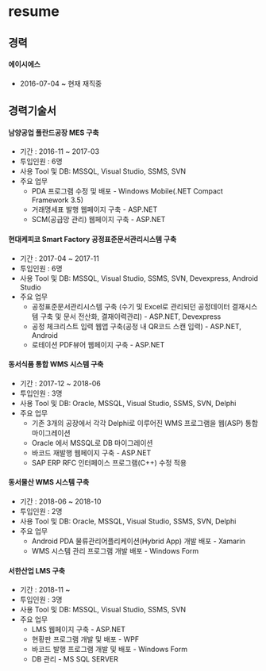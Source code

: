 # resume

## 경력
#### 에이시에스
* 2016-07-04 ~ 현재 재직중

## 경력기술서
#### 남양공업 폴란드공장 MES 구축
* 기간 : 2016-11 ~ 2017-03
* 투입인원 : 6명
* 사용 Tool 및 DB: MSSQL, Visual Studio, SSMS, SVN
* 주요 업무 
  * PDA 프로그램 수정 및 배포 - Windows Mobile(.NET Compact Framework 3.5)
  * 거래명세표 발행 웹페이지 구축 - ASP.NET
  * SCM(공급망 관리) 웹페이지 구축 - ASP.NET

#### 현대케피코 Smart Factory 공정표준문서관리시스템 구축
* 기간 : 2017-04 ~ 2017-11
* 투입인원 : 6명
* 사용 Tool 및 DB: MSSQL, Visual Studio, SSMS, SVN, Devexpress, Android Studio
* 주요 업무 
  * 공정표준문서관리시스템 구축 (수기 및 Excel로 관리되던 공정데이터 결재시스템 구축 및 문서 전산화, 결재이력관리) - ASP.NET, Devexpress
  * 공정 체크리스트 입력 웹앱 구축(공정 내 QR코드 스캔 입력) - ASP.NET, Android
  * 로테이션 PDF뷰어 웹페이지 구축 - ASP.NET
  
#### 동서식품 통합 WMS 시스템 구축
* 기간 : 2017-12 ~ 2018-06
* 투입인원 : 3명
* 사용 Tool 및 DB: Oracle, MSSQL, Visual Studio, SSMS, SVN, Delphi
* 주요 업무 
  * 기존 3개의 공장에서 각각 Delphi로 이루어진 WMS 프로그램을 웹(ASP) 통합 마이그레이션
  * Oracle 에서 MSSQL로 DB 마이그레이션
  * 바코드 재발행 웹페이지 구축 - ASP.NET
  * SAP ERP RFC 인터페이스 프로그램(C++) 수정 적용
  
#### 동서물산 WMS 시스템 구축
* 기간 : 2018-06 ~ 2018-10
* 투입인원 : 2명
* 사용 Tool 및 DB: Oracle, MSSQL, Visual Studio, SSMS, SVN, Delphi
* 주요 업무 
  * Android PDA 물류관리어플리케이션(Hybrid App) 개발 배포 - Xamarin
  * WMS 시스템 관리 프로그램 개발 배포 - Windows Form
  
#### 서한산업 LMS 구축
* 기간 : 2018-11 ~ 
* 투입인원 : 3명
* 사용 Tool 및 DB: MSSQL, Visual Studio, SSMS, SVN
* 주요 업무 
  * LMS 웹페이지 구축 - ASP.NET
  * 현황판 프로그램 개발 및 배포 - WPF
  * 바코드 발행 프로그램 개발 및 배포 - Windows Form
  * DB 관리 - MS SQL SERVER

